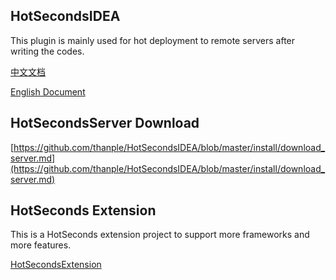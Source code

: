 ## HotSecondsIDEA
 This plugin is mainly used for hot deployment to remote servers after writing the codes.
 <br>
 
 [中文文档](https://github.com/thanple/HotSecondsIDEA/blob/master/install/%E4%BD%BF%E7%94%A8%E6%96%87%E6%A1%A3.md)
 <br>
 
 [English Document](https://github.com/thanple/HotSecondsIDEA/blob/master/install/document.md)


 ## HotSecondsServer Download
 [https://github.com/thanple/HotSecondsIDEA/blob/master/install/download_server.md](https://github.com/thanple/HotSecondsIDEA/blob/master/install/download_server.md)

 ## HotSeconds Extension

This is a HotSeconds extension project to support more frameworks and more features.
 <br>
 
 [HotSecondsExtension](https://github.com/Liubsyy/HotSecondsExtension)
